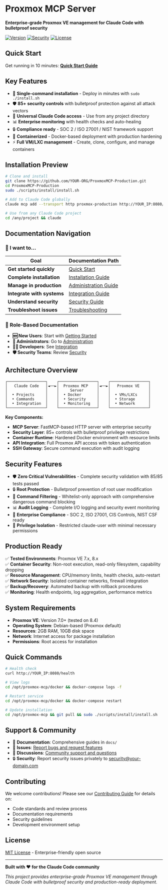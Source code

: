 # Proxmox MCP Server

**Enterprise-grade Proxmox VE management for Claude Code with bulletproof security**

[![Version](https://img.shields.io/badge/version-2.1.0-blue.svg)](VERSION)
[![Security](https://img.shields.io/badge/security-maximum-green.svg)](docs/security/README.md)
[![License](https://img.shields.io/badge/license-MIT-blue.svg)](LICENSE)

## Quick Start
Get running in 10 minutes: **[Quick Start Guide](docs/getting-started/quick-start.md)**

## Key Features
- 🚀 **Single-command installation** - Deploy in minutes with `sudo ./install.sh`
- 🛡️ **85+ security controls** with bulletproof protection against all attack vectors
- 🔧 **Universal Claude Code access** - Use from any project directory
- 📊 **Enterprise monitoring** with health checks and auto-healing
- 🔒 **Compliance ready** - SOC 2 / ISO 27001 / NIST framework support
- 🐳 **Containerized** - Docker-based deployment with production hardening
- ⚡ **Full VM/LXC management** - Create, clone, configure, and manage containers

## Installation Preview
```bash
# Clone and install
git clone https://github.com/YOUR-ORG/ProxmoxMCP-Production.git
cd ProxmoxMCP-Production
sudo ./scripts/install/install.sh

# Add to Claude Code globally
claude mcp add --transport http proxmox-production http://YOUR_IP:8080/api/mcp

# Use from any Claude Code project
cd /any/project && claude
```

## Documentation Navigation

### 🎯 I want to...
| Goal | Documentation Path |
|------|-------------------|
| **Get started quickly** | [Quick Start](docs/getting-started/quick-start.md) |
| **Complete installation** | [Installation Guide](docs/getting-started/installation.md) |
| **Manage in production** | [Administration Guide](docs/administration/daily-operations.md) |
| **Integrate with systems** | [Integration Guide](docs/integration/claude-code-setup.md) |
| **Understand security** | [Security Guide](docs/security/security-guide.md) |
| **Troubleshoot issues** | [Troubleshooting](docs/administration/troubleshooting.md) |

### 👥 Role-Based Documentation
- **🆕 New Users**: Start with [Getting Started](docs/getting-started/README.md)
- **🔧 Administrators**: Go to [Administration](docs/administration/README.md)  
- **👩‍💻 Developers**: See [Integration](docs/integration/README.md)
- **🛡️ Security Teams**: Review [Security](docs/security/README.md)

## Architecture Overview

```
┌─────────────────┐    ┌─────────────────┐    ┌─────────────────┐
│   Claude Code   │◄──►│  Proxmox MCP    │◄──►│   Proxmox VE    │
│                 │    │     Server      │    │                 │
│  • Projects     │    │  • Docker       │    │  • VMs/LXCs     │
│  • Commands     │    │  • Security     │    │  • Storage      │
│  • Integration  │    │  • Monitoring   │    │  • Network      │
└─────────────────┘    └─────────────────┘    └─────────────────┘
```

**Key Components:**
- **MCP Server**: FastMCP-based HTTP server with enterprise security
- **Security Layer**: 85+ controls with bulletproof privilege restrictions
- **Container Runtime**: Hardened Docker environment with resource limits
- **API Integration**: Full Proxmox API access with token authentication
- **SSH Gateway**: Secure command execution with audit logging

## Security Features

- 🛡️ **Zero Critical Vulnerabilities** - Complete security validation with 85/85 tests passed
- 🔒 **Root Protection** - Bulletproof prevention of root user modification
- 🔐 **Command Filtering** - Whitelist-only approach with comprehensive dangerous command blocking
- 📊 **Audit Logging** - Complete I/O logging and security event monitoring
- 🏢 **Enterprise Compliance** - SOC 2, ISO 27001, CIS Controls, NIST CSF ready
- 🚫 **Privilege Isolation** - Restricted claude-user with minimal necessary permissions

## Production Ready

✅ **Tested Environments**: Proxmox VE 7.x, 8.x  
✅ **Container Security**: Non-root execution, read-only filesystem, capability dropping  
✅ **Resource Management**: CPU/memory limits, health checks, auto-restart  
✅ **Network Security**: Isolated container networks, firewall integration  
✅ **Backup/Recovery**: Automated backup with rollback procedures  
✅ **Monitoring**: Health endpoints, log aggregation, performance metrics  

## System Requirements

- **Proxmox VE**: Version 7.0+ (tested on 8.4)
- **Operating System**: Debian-based (Proxmox default)
- **Resources**: 2GB RAM, 10GB disk space
- **Network**: Internet access for package installation
- **Permissions**: Root access for installation

## Quick Commands

```bash
# Health check
curl http://YOUR_IP:8080/health

# View logs
cd /opt/proxmox-mcp/docker && docker-compose logs -f

# Restart service
cd /opt/proxmox-mcp/docker && docker-compose restart

# Update installation  
cd /opt/proxmox-mcp && git pull && sudo ./scripts/install/install.sh
```

## Support & Community

- 📖 **Documentation**: Comprehensive guides in `docs/`
- 🐛 **Issues**: [Report bugs and request features](https://github.com/YOUR-ORG/ProxmoxMCP-Production/issues)
- 💬 **Discussions**: [Community support and questions](https://github.com/YOUR-ORG/ProxmoxMCP-Production/discussions)
- 🔒 **Security**: Report security issues privately to security@your-domain.com

## Contributing

We welcome contributions! Please see our [Contributing Guide](CONTRIBUTING.md) for details on:
- Code standards and review process
- Documentation requirements
- Security guidelines
- Development environment setup

## License

[MIT License](LICENSE) - Enterprise-friendly open source

---

**Built with ❤️ for the Claude Code community**

*This project provides enterprise-grade Proxmox VE management through Claude Code with bulletproof security and production-ready deployment.*